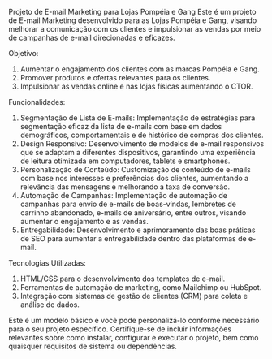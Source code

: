Projeto de E-mail Marketing para Lojas Pompéia e Gang
Este é um projeto de E-mail Marketing desenvolvido para as Lojas Pompéia e Gang, visando melhorar a comunicação com os clientes e impulsionar as vendas por meio de campanhas de e-mail direcionadas e eficazes.

Objetivo:
1. Aumentar o engajamento dos clientes com as marcas Pompéia e Gang.
2. Promover produtos e ofertas relevantes para os clientes.
3. Impulsionar as vendas online e nas lojas físicas aumentando o CTOR.

Funcionalidades:
1. Segmentação de Lista de E-mails:
Implementação de estratégias para segmentação eficaz da lista de e-mails com base em dados demográficos, comportamentais e de histórico de compras dos clientes.
2. Design Responsivo:
Desenvolvimento de modelos de e-mail responsivos que se adaptam a diferentes dispositivos, garantindo uma experiência de leitura otimizada em computadores, tablets e smartphones.
3. Personalização de Conteúdo:
Customização de conteúdo de e-mails com base nos interesses e preferências dos clientes, aumentando a relevância das mensagens e melhorando a taxa de conversão.
4. Automação de Campanhas:
Implementação de automação de campanhas para envio de e-mails de boas-vindas, lembretes de carrinho abandonado, e-mails de aniversário, entre outros, visando aumentar o engajamento e as vendas.
5. Entregabilidade:
Desenvolvimento e aprimoramento das boas práticas de SEO para aumentar a entregabilidade dentro das plataformas de e-mail.

Tecnologias Utilizadas:
1. HTML/CSS para o desenvolvimento dos templates de e-mail.
2. Ferramentas de automação de marketing, como Mailchimp ou HubSpot.
3. Integração com sistemas de gestão de clientes (CRM) para coleta e análise de dados.

Este é um modelo básico e você pode personalizá-lo conforme necessário para o seu projeto específico. Certifique-se de incluir informações relevantes sobre como instalar, configurar e executar o projeto, bem como quaisquer requisitos de sistema ou dependências.
